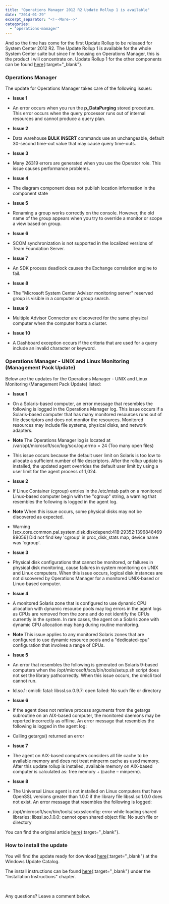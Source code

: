 ```yaml
---
title: "Operations Manager 2012 R2 Update Rollup 1 is available"
date: "2014-01-29"
excerpt_separator: "<!--More-->"
categories: 
  - "operations-manager"
---
```


And so the time has come for the first Update Rollup to be released for System Center 2012 R2. The Update Rollup 1 is available for the whole System Center suite but since I´m focusing on Operations Manager, this is the product i will concentrate on. Update Rollup 1 for the other components can be found [here](http://support.microsoft.com/kb/2904734){:target="_blank"}.
<!--More-->
### Operations Manager

The update for Operations Manager takes care of the following issues:

- **Issue 1**
- An error occurs when you run the **p\_DataPurging** stored procedure. This error occurs when the query processor runs out of internal resources and cannot produce a query plan.

- **Issue 2**
- Data warehouse **BULK INSERT** commands use an unchangeable, default 30-second time-out value that may cause query time-outs.

- **Issue 3**
- Many 26319 errors are generated when you use the Operator role. This issue causes performance problems.

- **Issue 4**
- The diagram component does not publish location information in the component state

- **Issue 5**
- Renaming a group works correctly on the console. However, the old name of the group appears when you try to override a monitor or scope a view based on group.

- **Issue 6**
- SCOM synchronization is not supported in the localized versions of Team Foundation Server.

- **Issue 7**
- An SDK process deadlock causes the Exchange correlation engine to fail.

- **Issue 8**
- The "Microsoft System Center Advisor monitoring server" reserved group is visible in a computer or group search.

- **Issue 9**
- Multiple Advisor Connector are discovered for the same physical computer when the computer hosts a cluster.

- **Issue 10**
- A Dashboard exception occurs if the criteria that are used for a query include an invalid character or keyword.

### Operations Manager - UNIX and Linux Monitoring (Management Pack Update)

Below are the updates for the Operations Manager - UNIX and Linux Monitoring (Management Pack Update) listed:

- **Issue 1**
- On a Solaris-based computer, an error message that resembles the following is logged in the Operations Manager log. This issue occurs if a Solaris-based computer that has many monitored resources runs out of file descriptors and does not monitor the resources. Monitored resources may include file systems, physical disks, and network adapters.

- **Note** The Operations Manager log is located at /var/opt/microsoft/scx/log/scx.log.errno = 24 (Too many open files)
- This issue occurs because the default user limit on Solaris is too low to allocate a sufficient number of file descriptors. After the rollup update is installed, the updated agent overrides the default user limit by using a user limit for the agent process of 1,024.

- **Issue 2**
- If Linux Container (cgroup) entries in the /etc/mtab path on a monitored Linux-based computer begin with the "cgroup" string, a warning that resembles the following is logged in the agent log.
- **Note** When this issue occurs, some physical disks may not be discovered as expected.
- Warning \[scx.core.common.pal.system.disk.diskdepend:418:29352:139684846989056\] Did not find key 'cgroup' in proc\_disk\_stats map, device name was 'cgroup'.

- **Issue 3**
- Physical disk configurations that cannot be monitored, or failures in physical disk monitoring, cause failures in system monitoring on UNIX and Linux computers. When this issue occurs, logical disk instances are not discovered by Operations Manager for a monitored UNIX-based or Linux-based computer.

- **Issue 4**
- A monitored Solaris zone that is configured to use dynamic CPU allocation with dynamic resource pools may log errors in the agent logs as CPUs are removed from the zone and do not identify the CPUs currently in the system. In rare cases, the agent on a Solaris zone with dynamic CPU allocation may hang during routine monitoring.
- **Note** This issue applies to any monitored Solaris zones that are configured to use dynamic resource pools and a "dedicated-cpu" configuration that involves a range of CPUs.

- **Issue 5**
- An error that resembles the following is generated on Solaris 9-based computers when the /opt/microsoft/scx/bin/tools/setup.sh script does not set the library pathcorrectly. When this issue occurs, the omicli tool cannot run.
- ld.so.1: omicli: fatal: libssl.so.0.9.7: open failed: No such file or directory

- **Issue 6**
- If the agent does not retrieve process arguments from the getargs subroutine on an AIX-based computer, the monitored daemons may be reported incorrectly as offline. An error message that resembles the following is logged in the agent log:
- Calling getargs() returned an error

- **Issue 7**
- The agent on AIX-based computers considers all file cache to be available memory and does not treat minperm cache as used memory. After this update rollup is installed, available memory on AIX-based computer is calculated as: free memory + (cache – minperm).

- **Issue 8**
- The Universal Linux agent is not installed on Linux computers that have OpenSSL versions greater than 1.0.0 if the library file libssl.so.1.0.0 does not exist. An error message that resembles the following is logged:
- /opt/microsoft/scx/bin/tools/.scxsslconfig: error while loading shared libraries: libssl.so.1.0.0: cannot open shared object file: No such file or directory

You can find the original article [here](http://support.microsoft.com/kb/2904678){:target="_blank"}.

### How to install the update

You will find the update ready for download [here](http://catalog.update.microsoft.com/v7/site/Search.aspx?q=2904678){:target="_blank"} at the Windows Update Catalog.

The install instructions can be found [here](http://support.microsoft.com/kb/2904678){:target="_blank"} under the "Installation Instructions" chapter.

 

Any questions? Leave a comment below.
